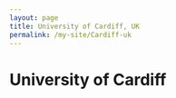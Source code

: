 ```yaml
---
layout: page
title: University of Cardiff, UK
permalink: /my-site/Cardiff-uk
---
```

# University of Cardiff
